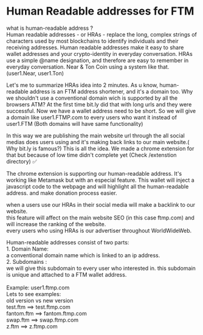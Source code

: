 # Human Readable addresses for FTM

what is human-readable address ?<br>
Human readable addresses - or HRAs - replace the long, complex strings of characters used by most blockchains to identify individuals and their receiving addresses. Human readable addresses make it easy to share wallet addresses and your crypto-identity in everyday conversation. HRAs use a simple @name designation, and therefore are easy to remember in everyday conversation.
Near & Ton Coin using a system like that. (user1.Near, user1.Ton)

Let's me to summarize HRAs idea into 2 minutes.
As u know, human-readable address is an FTM address shortener, and it's a domain too.
Why we shouldn't use a conventional domain wich is supported by all the browsers ATM?
At the first time bit.ly did that with long urls and they were successful.
Now we have a wallet address need to be short.
So we will give a domain like user1.FTMP.com to every users who want it instead of user1.FTM (Both domains will have same functionality)

In this way we are publishing the main website url through the all social medias does users using and it's making back links to our main website.( Why bit.ly is famous?)
This is all the idea.
We made a chrome extension for that but because of low time didn't complete yet (Check /extenstion directory) ✅

The chrome extension is supporting our human-readable address.
It's working like Metamask but with an especial feature.
This wallet will inject a javascript code to the webpage and will highlight all the human-readable address. and make donation process easier.

when a users use our HRAs in their social media will make a backlink to our website.<br>
this feature will affect on the main website SEO
(in this case ftmp.com) and will increase the ranking of the website.<br>
every users who using HRAs is our advertiser throughout WorldWideWeb.

Human-readable addresses consist of two parts:
<br>1. Domain Name:<br>
a conventional domain name which is linked to an ip address.
<br>2. Subdomains :<br>
we will give this subdomain to every user who interested in. this subdomain is unique and attached to a FTM wallet address.
<br><br>Example: user1.ftmp.com <br>
Lets to see examples: <br>
old version vs new version <br>
test.ftm ==> test.ftmp.com <br>
fantom.ftm ==> fantom.ftmp.com <br>
swap.ftm ==> swap.ftmp.com <br>
z.ftm ==> z.ftmp.com <br>


